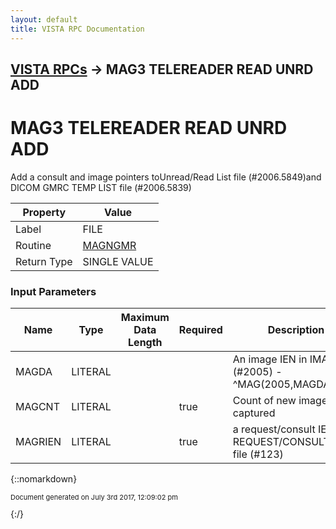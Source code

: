 ```yaml
---
layout: default
title: VISTA RPC Documentation
---
```


## [VISTA RPCs](TableOfContents) &#8594; MAG3 TELEREADER READ UNRD ADD
# MAG3 TELEREADER READ UNRD ADD

Add a consult and image pointers toUnread/Read List file (#2006.5849)and DICOM GMRC TEMP LIST file (#2006.5839)

Property | Value
--- | ---
Label | FILE
Routine | [MAGNGMR](http://code.osehra.org/dox/Routine_MAGNGMR_source.html)
Return Type | SINGLE VALUE


### Input Parameters

Name | Type | Maximum Data Length | Required | Description
--- | --- | --- | --- | ---
MAGDA | LITERAL |  |  | An image IEN in IMAGE file (#2005) - ^MAG(2005,MAGDA)
MAGCNT | LITERAL |  | true | Count of new images captured
MAGRIEN | LITERAL |  | true | a request/consult IEN in REQUEST/CONSULTATION file (#123)



{::nomarkdown} <br/><p style="font-size: 11px">Document generated on July 3rd 2017, 12:09:02 pm</p>{:/}